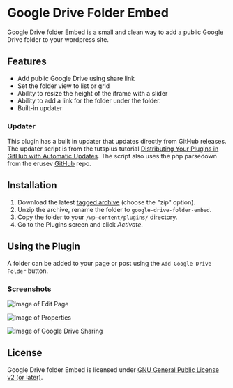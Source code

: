 # Google Drive Folder Embed
Google Drive folder Embed is a small and clean way to add a public Google Drive folder to your wordpress site.

## Features
* Add public Google Drive using share link
* Set the folder view to list or grid
* Ability to resize the height of the iframe with a slider
* Ability to add a link for the folder under the folder.
* Built-in updater

### Updater
This plugin has a built in updater that updates directly from GitHub releases. The updater script is from the tutsplus tutorial [Distributing Your Plugins in GitHub with Automatic Updates](http://code.tutsplus.com/tutorials/distributing-your-plugins-in-github-with-automatic-updates--wp-34817). The script also uses the php parsedown from the erusev [GitHub](https://github.com/erusev/parsedown) repo.

## Installation
1. Download the latest [tagged archive](https://github.com/JustinByrne/Google-Drive-Folder-Embed/releases) (choose the "zip" option).
2. Unzip the archive, rename the folder to `google-drive-folder-embed`.
3. Copy the folder to your `/wp-content/plugins/` directory.
4. Go to the Plugins screen and click *Activate*.

## Using the Plugin
A folder can be added to your page or post using the `Add Google Drive Folder` button.

### Screenshots
![Image of Edit Page](http://i.imgur.com/6H2TOZw.png)

![Image of Properties](http://i.imgur.com/cwViIip.png)

![Image of Google Drive Sharing](http://i.imgur.com/WTBCzvp.png)

## License
Google Drive folder Embed is licensed under [GNU General Public License v2 (or later)](https://github.com/JustinByrne/Google-Drive-Folder-Embed/blob/master/LICENSE).